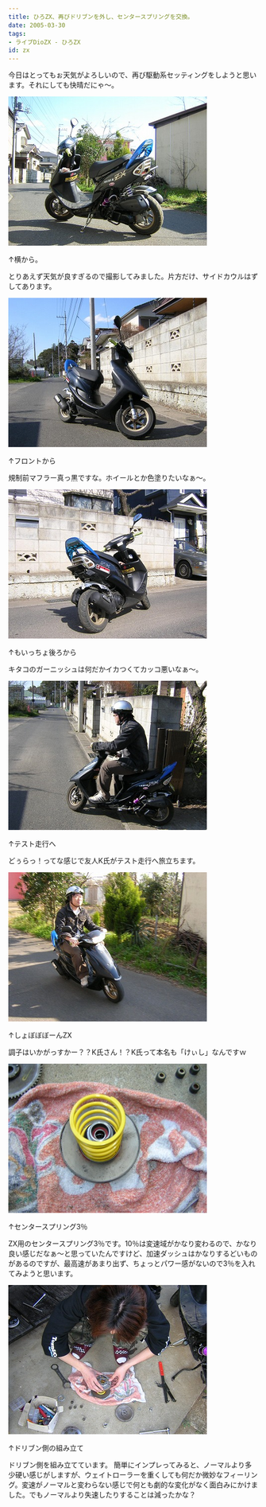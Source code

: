 ```yaml
---
title: ひろZX、再びドリブンを外し、センタースプリングを交換。
date: 2005-03-30
tags:
- ライブDioZX - ひろZX
id: zx
---
```



<p class="sentence spacing10">今日はとってもぉ天気がよろしいので、再び駆動系セッティングをしようと思います。それにしても快晴だにゃ～。</p>
<div class="center spacing"><img src="/photo/diary/2005.03.30_zx1.jpg" alt=""></div>
<p class="sentence">↑横から。</p>
<p class="sentence spacing10">とりあえず天気が良すぎるので撮影してみました。片方だけ、サイドカウルはずしてあります。</p>
<div class="center spacing"><img src="/photo/diary/2005.03.30_zx2.jpg" alt=""></div>
<p class="sentence">↑フロントから</p>
<p class="sentence spacing10">規制前マフラー真っ黒ですな。ホイールとか色塗りたいなぁ～。</p>
<div class="center spacing"><img src="/photo/diary/2005.03.30_zx3.jpg" alt=""></div>
<p class="sentence">↑もいっちょ後ろから</p>
<p class="sentence spacing10">キタコのガーニッシュは何だかイカつくてカッコ悪いなぁ～。</p>
<div class="center spacing"><img src="/photo/diary/2005.03.30_zx4.jpg" alt=""></div>
<p class="sentence">↑テスト走行へ</p>
<p class="sentence spacing10">どぅらっ！ってな感じで友人K氏がテスト走行へ旅立ちます。</p>
<div class="center spacing"><img src="/photo/diary/2005.03.30_zx5.jpg" alt=""></div>
<p class="sentence">↑しょぼぼぼーんZX</p>
<p class="sentence spacing10">調子はいかがっすかー？？K氏さん！？K氏って本名も「けぃし」なんですｗ</p>
<div class="center spacing"><img src="/photo/diary/2005.03.30_zx6.jpg" alt=""></div>
<p class="sentence">↑センタースプリング3％</p>
<p class="sentence spacing10">ZX用のセンタースプリング3％です。10％は変速域がかなり変わるので、かなり良い感じだなぁ～と思っていたんですけど、加速ダッシュはかなりするどいものがあるのですが、最高速があまり出ず、ちょっとパワー感がないので3％を入れてみようと思います。</p>
<div class="center spacing"><img src="/photo/diary/2005.03.30_zx7.jpg" alt=""></div>
<p class="sentence">↑ドリブン側の組み立て</p>
<p class="sentence">ドリブン側を組み立てています。
簡単にインプレってみると、ノーマルより多少硬い感じがしますが、ウェイトローラーを重くしても何だか微妙なフィーリング。変速がノーマルと変わらない感じで何とも劇的な変化がなく面白みにかけました。でもノーマルより失速したりすることは減ったかな？</p>
